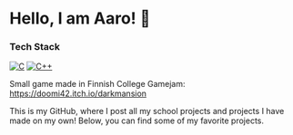 # Hello, I am Aaro! 👋

### Tech Stack
[![C](https://skillicons.dev/icons?i=c)]()  [![C++](https://skillicons.dev/icons?i=cpp)]()


Small game made in Finnish College Gamejam: https://doomi42.itch.io/darkmansion

This is my GitHub, where I post all my school projects and projects I have made on my own!
Below, you can find some of my favorite projects.
